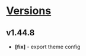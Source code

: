 # [Versions](https://github.com/Tracktor/design-system/releases)

## v1.44.8
- **[fix]** - export theme config

